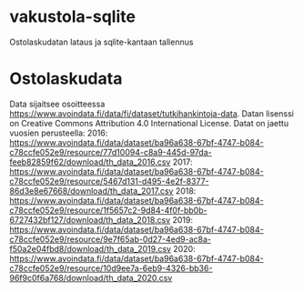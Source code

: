 # vakustola-sqlite
Ostolaskudatan lataus ja sqlite-kantaan tallennus

# Ostolaskudata
Data sijaitsee osoitteessa https://www.avoindata.fi/data/fi/dataset/tutkihankintoja-data. Datan lisenssi on Creative Commons Attribution 4.0 International License.
Datat on jaettu vuosien perusteella:
2016: https://www.avoindata.fi/data/dataset/ba96a638-67bf-4747-b084-c78ccfe052e9/resource/77d10094-c8a9-445d-97da-feeb82859f62/download/th_data_2016.csv
2017: https://www.avoindata.fi/data/dataset/ba96a638-67bf-4747-b084-c78ccfe052e9/resource/5467d131-d495-4e2f-8377-86d3e8e67668/download/th_data_2017.csv
2018: https://www.avoindata.fi/data/dataset/ba96a638-67bf-4747-b084-c78ccfe052e9/resource/1f5657c2-9d84-4f0f-bb0b-6727432bf127/download/th_data_2018.csv
2019: https://www.avoindata.fi/data/dataset/ba96a638-67bf-4747-b084-c78ccfe052e9/resource/9e7f65ab-0d27-4ed9-ac8a-f50a2e04fbd8/download/th_data_2019.csv
2020: https://www.avoindata.fi/data/dataset/ba96a638-67bf-4747-b084-c78ccfe052e9/resource/10d9ee7a-6eb9-4326-bb36-96f9c0f6a768/download/th_data_2020.csv
